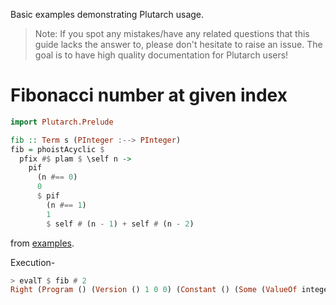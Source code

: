 Basic examples demonstrating Plutarch usage.

> Note: If you spot any mistakes/have any related questions that this guide lacks the answer to, please don't hesitate to raise an issue. The goal is to have high quality documentation for Plutarch users!

# Fibonacci number at given index
```hs
import Plutarch.Prelude

fib :: Term s (PInteger :--> PInteger)
fib = phoistAcyclic $
  pfix #$ plam $ \self n ->
    pif
      (n #== 0)
      0
      $ pif
        (n #== 1)
        1
        $ self # (n - 1) + self # (n - 2)
```
from [examples](https://github.com/Plutonomicon/plutarch/tree/master/examples).

Execution-
```hs
> evalT $ fib # 2
Right (Program () (Version () 1 0 0) (Constant () (Some (ValueOf integer 2))))
```

